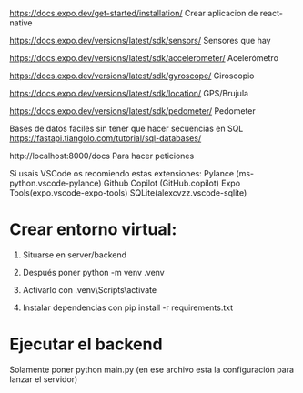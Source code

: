 https://docs.expo.dev/get-started/installation/ Crear aplicacion de react-native

https://docs.expo.dev/versions/latest/sdk/sensors/ Sensores que hay

https://docs.expo.dev/versions/latest/sdk/accelerometer/ Acelerómetro

https://docs.expo.dev/versions/latest/sdk/gyroscope/ Giroscopio

https://docs.expo.dev/versions/latest/sdk/location/ GPS/Brujula

https://docs.expo.dev/versions/latest/sdk/pedometer/ Pedometer

Bases de datos faciles sin tener que hacer secuencias en SQL
https://fastapi.tiangolo.com/tutorial/sql-databases/

http://localhost:8000/docs Para hacer peticiones

Si usais VSCode os recomiendo estas extensiones:
Pylance (ms-python.vscode-pylance)
Github Copilot (GitHub.copilot)
Expo Tools(expo.vscode-expo-tools)
SQLite(alexcvzz.vscode-sqlite)

# Crear entorno virtual:

1. Situarse en server/backend

2. Después poner python -m venv .venv

3. Activarlo con .venv\Scripts\activate

4. Instalar dependencias con pip install -r requirements.txt

# Ejecutar el backend

Solamente poner python main.py (en ese archivo esta la configuración para lanzar el servidor)
